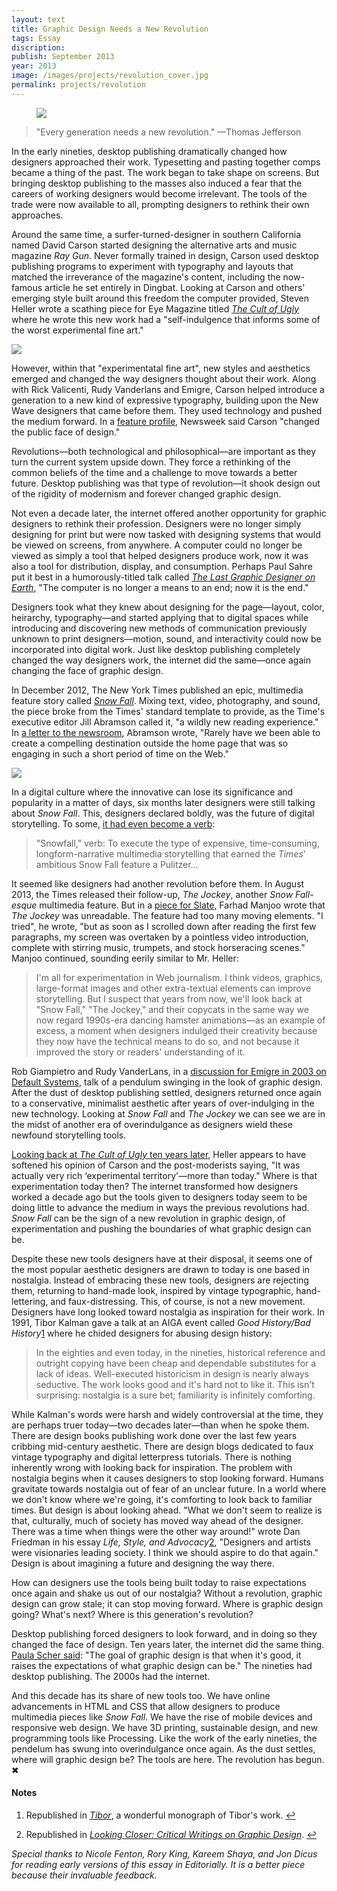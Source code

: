 ```yaml
---
layout: text
title: Graphic Design Needs a New Revolution
tags: Essay
discription:
publish: September 2013
year: 2013
image: /images/projects/revolution_cover.jpg
permalink: projects/revolution
---
```


<figure><img src="/images/projects/revolution_cover.jpg"></figure>

<blockquote><p>"Every generation needs a new revolution." &mdash;Thomas Jefferson</p></blockquote>


<p>In the early nineties, desktop publishing dramatically changed how designers approached their work. Typesetting and pasting together comps became a thing of the past. The work began to take shape on screens. But bringing desktop publishing to the masses also induced a fear that the careers of working designers would become irrelevant. The tools of the trade were now available to all, prompting designers to rethink their own approaches.</p>

<p>Around the same time, a surfer-turned-designer in southern California named David Carson started designing the alternative arts and music magazine <em>Ray Gun</em>. Never formally trained in design, Carson used desktop publishing programs to experiment with typography and layouts that matched the irreverance of the magazine's content, including the now-famous article he set entirely in Dingbat. Looking at Carson and others' emerging style built around this freedom the computer provided, Steven Heller wrote a scathing piece for Eye Magazine titled <a href="http://www.eyemagazine.com/feature/article/cult-of-the-ugly"><em>The Cult of Ugly</em></a> where he wrote this new work had a "self-indulgence that informs some of the worst experimental fine art." </p>

<p><img src="/images/projects/revolution_dingbat.jpg"></p>

<p>However, within that "experimentatal fine art", new styles and aesthetics emerged and changed the way designers thought about their work. Along with Rick Valicenti, Rudy Vanderlans and Emigre, Carson helped introduce a generation to a new kind of expressive typography, building upon the New Wave designers that came before them. They used technology and pushed the medium forward. In a <a href="http://www.thedailybeast.com/newsweek/1996/02/25/the-font-of-youth.html">feature profile</a>, Newsweek said Carson "changed the public face of design."</p>

<p>Revolutions&mdash;both technological and philosophical&mdash;are important as they turn the current system upside down. They force a rethinking of the common beliefs of the time and a challenge to move towards a better future. Desktop publishing was that type of revolution&mdash;it shook design out of the rigidity of modernism and forever changed graphic design. </p>

<p>Not even a decade later, the internet offered another opportunity for graphic designers to rethink their profession. Designers were no longer simply designing for print but were now tasked with designing systems that would be viewed on screens, from anywhere. A computer could no longer be viewed as simply a tool that helped designers produce work, now it was also a tool for distribution, display, and consumption. Perhaps Paul Sahre put it best in a humorously-titled talk called <a href="https://vimeo.com/61120501"><em>The Last Graphic Designer on Earth</em></a>, "The computer is no longer a means to an end; now it is the end." </p>

<p>Designers took what they knew about designing for the page&mdash;layout, color, heirarchy, typography&mdash;and started applying that to digital spaces while introducing and discovering new methods of communication previously unknown to print designers&mdash;motion, sound, and interactivity could now be incorporated into digital work. Just like desktop publishing completely changed the way designers work, the internet did the same&mdash;once again changing the face of graphic design.</p>

<p>In December 2012, The New York Times published an epic, multimedia feature story called <a href="http://www.nytimes.com/projects/2012/snow-fall/?_r=0#/?part=tunnel-creek"><em>Snow Fall</em></a>. Mixing text, video, photography, and sound, the piece broke from the Times&#39; standard template to provide, as the Time&#39;s executive editor Jill Abramson called it, &quot;a wildly new reading experience.&quot; In <a href="http://jimromenesko.com/2012/12/27/more-than-3-5-million-page-views-for-nyts-snow-fall/">a letter to the newsroom</a>, Abramson wrote, "Rarely have we been able to create a compelling destination outside the home page that was so engaging in such a short period of time on the Web." </p>

<p><img src="/images/projects/revolution_snowfall.jpg"></p>

<p>In a digital culture where the innovative can lose its significance and popularity in a matter of days, six months later designers were still talking about <em>Snow Fall</em>. This, designers declared boldly, was the future of digital storytelling. To some, <a href="http://www.capitalnewyork.com/article/media/2013/05/8529791/times-editor-jill-abramson-likes-snowfalling-lot-better-native-adverti">it had even become a verb</a>:</p>

<blockquote>
<p>&quot;Snowfall,&quot; verb: To execute the type of expensive, time-consuming, longform-narrative multimedia storytelling that earned the <em>Times</em>&#39; ambitious Snow Fall feature a Pulitzer...</p>
</blockquote>

<p>It seemed like designers had another revolution before them. In August 2013, the Times released their follow-up, <em>The Jockey</em>, another <em>Snow Fall-esque</em> multimedia feature. But in a <a href="http://www.slate.com/articles/technology/technology/2013/08/snow_fall_the_jockey_the_scourge_of_the_new_york_times_bell_and_whistle.html">piece for Slate</a>, Farhad Manjoo wrote that <em>The Jockey</em> was unreadable. The feature had too many moving elements. "I tried", he wrote, "but as soon as I scrolled down after reading the first few paragraphs, my screen was overtaken by a pointless video introduction, complete with stirring music, trumpets, and stock horseracing scenes." Manjoo continued, sounding eerily similar to Mr. Heller:</p>

<blockquote>
<p>I'm all for experimentation in Web journalism. I think videos, graphics, large-format images and other extra-textual elements can improve storytelling. But I suspect that years from now, we'll look back at "Snow Fall," "The Jockey," and their copycats in the same way we now regard 1990s-era dancing hamster animations&mdash;as an example of excess, a moment when designers indulged their creativity because they now have the technical means to do so, and not because it improved the story or readers' understanding of it.</p>
</blockquote>

<p>Rob Giampietro and Rudy VanderLans, in a <a href="http://blog.linedandunlined.com/post/404940995/default-systems-in-graphic-design">discussion for Emigre in 2003 on Default Systems</a>, talk of a pendulum swinging in the look of graphic design. After the dust of desktop publishing settled, designers returned once again to a conservative, minimalist aesthetic after years of over-indulging in the new technology. Looking at <em>Snow Fall</em> and <em>The Jockey</em> we can see we are in the midst of another era of overindulgance as designers wield these newfound storytelling tools.</p>

<p><a href="http://www.designersandbooks.com/blog/when-ugly-reared-its-head">Looking back at <em>The Cult of Ugly</em> ten years later</a>, Heller appears to have softened his opinion of Carson and the post-moderists saying, "It was actually very rich ‘experimental territory'&mdash;more than today." Where is that experimentation today then? The internet transformed how designers worked a decade ago but the tools given to designers today seem to be doing little to advance the medium in ways the previous revolutions had. <em>Snow Fall</em> can be the sign of a new revolution in graphic design, of experimentation and pushing the boundaries of what graphic design can be. </p>

<p>Despite these new tools designers have at their disposal, it seems one of the most popular aesthetic designers are drawn to today is one based in nostalgia. Instead of embracing these new tools, designers are rejecting them, returning to hand-made look, inspired by vintage typographic, hand-lettering, and faux-distressing. This, of course, is not a new movement. Designers have long looked toward nostalgia as inspiration for their work. In 1991, Tibor Kalman gave a talk at an AIGA event called <em>Good History/Bad History</em><a id="footnote-1-ref" class="footnote" href="#footnote-1">1</a> where he chided designers for abusing design history:</p>

<blockquote>
<p>In the eighties and even today, in the nineties, historical reference and outright copying have been cheap and dependable substitutes for a lack of ideas. Well-executed historicism in design is nearly always seductive. The work looks good and it&#39;s hard not to like it. This isn&#39;t surprising: nostalgia is a sure bet; familiarity is infinitely comforting. </p>
</blockquote>

<p>While Kalman's words were harsh and widely controversial at the time, they are perhaps truer today&mdash;two decades later&mdash;than when he spoke them. There are design books publishing work done over the last few years cribbing mid-century aesthetic. There are design blogs dedicated to faux vintage typography and digital letterpress tutorials. There is nothing inherently wrong with looking back for inspiration. The problem with nostalgia begins when it causes designers to stop looking forward. Humans gravitate towards nostalgia out of fear of an unclear future. In a world where we don't know where we're going, it's comforting to look back to familiar times. But design is about looking ahead. "What we don&#39;t seem to realize is that, culturally, much of society has moved way ahead of the designer. There was a time when things were the other way around!" wrote Dan Friedman in his essay <em>Life, Style, and Advocacy</em><a id="footnote-2-ref" class="footnote" href="#footnote-2">2</a>, "Designers and artists were visionaries leading society. I think we should aspire to do that again." Design is about imagining a future and designing the way there. </p>

<p>How can designers use the tools being built today to raise expectations once again and shake us out of our nostalgia? Without a revolution, graphic design can grow stale; it can stop moving forward. Where is graphic design going? What&#39;s next? Where is this generation's revolution?</p>

<p>Desktop publishing forced designers to look forward, and in doing so they changed the face of design. Ten years later, the internet did the same thing. <a href="https://vimeo.com/23079048#">Paula Scher said</a>: "The goal of graphic design is that when it's good, it raises the expectations of what graphic design can be." The nineties had desktop publishing. The 2000s had the internet. </p>

<p>And this decade has its share of new tools too. We have online advancements in HTML and CSS that allow designers to produce multimedia pieces like <em>Snow Fall</em>. We have the rise of mobile devices and responsive web design. We have 3D printing, sustainable design, and new programming tools like Processing. Like the work of the early nineties, the pendelum has swung into overindulgance once again. As the dust settles, where will graphic design be? The tools are here. The revolution has begun. &#10006;</p>


<!--Footnotes -->
<div class="notes">
<h4>Notes</h4>

<ol>
<li><p id="footnote-1">Republished in <a href="http://www.amazon.com/Tibor-Kalman-Perverse-Michael-Bierut/dp/1568981503/ref=sr_sp-atf_title_1_2?ie=UTF8&amp;qid=1378671823&amp;sr=8-2&amp;keywords=tibor+kalman"><em>Tibor</em></a>, a wonderful monograph of Tibor's work. <a href="#footnote-1-ref">↩</a></p></li>

<li><p id="footnote-2">Republished in <a href="http://www.amazon.com/Looking-Closer-Critical-Writings-Graphic/dp/1880559153/ref=sr_sp-atf_title_1_1?ie=UTF8&amp;qid=1378671846&amp;sr=8-1&amp;keywords=looking+closer+critical+writings+on+graphic+design"><em>Looking Closer: Critical Writings on Graphic Design</em></a>. <a href="#footnote-2-ref">↩</a></p></li>
</ol>
<p><i>Special thanks to Nicole Fenton, Rory King, Kareem Shaya, and Jon Dicus for reading early versions of this essay in Editorially. It is a better piece because their invaluable feedback.</i></p>
</div>
